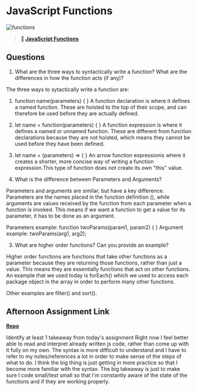 # JavaScript Functions

![functions](https://bcw.blob.core.windows.net/public/img/function-anatomy.jpg)

> **📖 [JavaScript Functions](https://codeworksacademy.com/fs-student-guide/resources/wk2/02-Functions)**

## Questions

1. What are the three ways to syntactically write a function? What are the differences in how the function acts (if any)?

The three ways to sytactically write a function are:
1. function name(parameters) {  }
A function declaration is where it defines a named function. These are hoisted to the top of their scope, and can therefore be used before they are actually defined. 
2. let name = function(parameters) {  }
A function expression is where it defines a named or unnamed function. These are different from function declarations because they are not hoisted, which means they cannot be used before they have been defined.
3. let name = (parameters) => {  }
An arrow function expressionis where it creates a shorter, more concise way of writing a function expression.This type of function does not create its own "this" value.

2. What is the difference between Parameters and Arguments?

Parameters and arguments are similar, but have a key difference. Parameters are the names placed in the function definition (), while arguments are values received by the function from each parameter when a function is invoked. This means if we want a function to get a value for its parameter, it has to be done as an argument.

Parameters example:
function twoParams(param1, param2) {  }
Argument example: 
twoParams(arg1, arg2);

3. What are higher order functions? Can you provide an example?

Higher order functions are functions that take other functions as a parameter because they are returning those functions, rather than just a value. This means they are essentially functions that act on other functions. An example that we used today is forEach() which we used to access each package object in the array in order to perform many other functions.

Other examples are filter() and sort().

## Afternoon Assignment Link

**[Repo](https://github.com/JordanlDiaz/warehouse-manager)**

Identify at least 1 takeaway from today's assignment
Right now I feel better able to read and interpret already written js code, rather than come up with it fully on my own. The syntax is more difficult to understand and I have to refer to my notes/references a lot in order to make sense of the steps of what to do. I think the big thing is just getting in more practice so that I become more familiar with the syntax. The big takeaway is just to make sure I code small/test small so that I'm constantly aware of the state of the functions and if they are working properly. 

